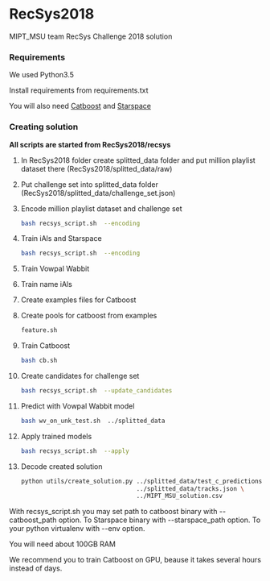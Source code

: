 # RecSys2018
MIPT_MSU team RecSys Challenge 2018 solution

### Requirements
We used Python3.5

Install requirements from requirements.txt

You will also need [Catboost](https://catboost.yandex/) and [Starspace](https://github.com/facebookresearch/StarSpace)

### Creating solution

**All scripts are started from RecSys2018/recsys**

1) In RecSys2018 folder create splitted_data folder and put million playlist dataset there (RecSys2018/splitted_data/raw)

2) Put challenge set into splitted_data folder (RecSys2018/splitted_data/challenge_set.json)
 
1) Encode million playlist dataset and challenge set
    ```bash
    bash recsys_script.sh  --encoding 
    ```
1) Train iAls and Starspace
    ```bash
    bash recsys_script.sh  --encoding 
    ```



1) Train Vowpal Wabbit 


1) Train name iAls

1) Create examples files for Catboost

1) Create pools for catboost from examples
    
    ```bash
    feature.sh
    ```

1) Train Catboost
    ```bash
    bash cb.sh 
    ```

1) Create candidates for challenge set
    ```bash
    bash recsys_script.sh  --update_candidates 
    ```

1) Predict with Vowpal Wabbit model
    ```bash
    bash wv_on_unk_test.sh  ../splitted_data 
    ```

1) Apply trained models
    ```bash
    bash recsys_script.sh  --apply 
    ```

1) Decode created solution
    ```bash
    python utils/create_solution.py ../splitted_data/test_c_predictions \
                                    ../splitted_data/tracks.json \
                                    ../MIPT_MSU_solution.csv
    ```
 

With recsys_script.sh you may set path to catboost binary with --catboost_path option.
To Starspace binary with --starspace_path option. To your python virtualenv with --env option.


You will need about 100GB RAM

We recommend you to train Catboost on GPU, beause it takes several hours instead of days.

 

 
 
